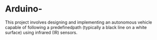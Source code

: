 # Arduino-
This project involves designing and implementing an autonomous vehicle capable of following a predefinedpath (typically a black line on a white surface) using infrared (IR) sensors. 
